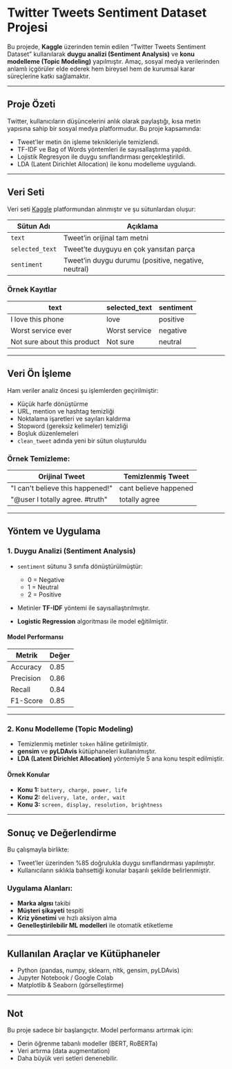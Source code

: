 # Twitter Tweets Sentiment Dataset Projesi

Bu projede, **Kaggle** üzerinden temin edilen “Twitter Tweets Sentiment Dataset” kullanılarak **duygu analizi (Sentiment Analysis)** ve **konu modelleme (Topic Modeling)** yapılmıştır. Amaç, sosyal medya verilerinden anlamlı içgörüler elde ederek hem bireysel hem de kurumsal karar süreçlerine katkı sağlamaktır.

---

##  Proje Özeti

Twitter, kullanıcıların düşüncelerini anlık olarak paylaştığı, kısa metin yapısına sahip bir sosyal medya platformudur. Bu proje kapsamında:

- Tweet'ler metin ön işleme teknikleriyle temizlendi.
- TF-IDF ve Bag of Words yöntemleri ile sayısallaştırma yapıldı.
- Lojistik Regresyon ile duygu sınıflandırması gerçekleştirildi.
- LDA (Latent Dirichlet Allocation) ile konu modelleme uygulandı.

---

##  Veri Seti

Veri seti [Kaggle](https://www.kaggle.com/datasets/yasserh/twitter-tweets-sentiment-dataset) platformundan alınmıştır ve şu sütunlardan oluşur:

| Sütun Adı     | Açıklama                                      |
|---------------|-----------------------------------------------|
| `text`        | Tweet’in orijinal tam metni                   |
| `selected_text` | Tweet’te duyguyu en çok yansıtan parça     |
| `sentiment`   | Tweet’in duygu durumu (positive, negative, neutral) |

###  Örnek Kayıtlar

| text                         | selected_text     | sentiment |
|------------------------------|-------------------|-----------|
| I love this phone            | love              | positive  |
| Worst service ever           | Worst service     | negative  |
| Not sure about this product  | Not sure          | neutral   |

---

##  Veri Ön İşleme

Ham veriler analiz öncesi şu işlemlerden geçirilmiştir:

- Küçük harfe dönüştürme  
- URL, mention ve hashtag temizliği  
- Noktalama işaretleri ve sayıları kaldırma  
- Stopword (gereksiz kelimeler) temizliği  
- Boşluk düzenlemeleri  
- `clean_tweet` adında yeni bir sütun oluşturuldu  

### Örnek Temizleme:

| Orijinal Tweet                            | Temizlenmiş Tweet         |
|-------------------------------------------|----------------------------|
| "I can't believe this happened!"          | cant believe happened      |
| "@user I totally agree. #truth"           | totally agree              |

---

##  Yöntem ve Uygulama

### 1.  Duygu Analizi (Sentiment Analysis)

- `sentiment` sütunu 3 sınıfa dönüştürülmüştür:  
  - 0 = Negative  
  - 1 = Neutral  
  - 2 = Positive

- Metinler **TF-IDF** yöntemi ile sayısallaştırılmıştır.
- **Logistic Regression** algoritması ile model eğitilmiştir.

####  Model Performansı

| Metrik      | Değer |
|-------------|-------|
| Accuracy    | 0.85  |
| Precision   | 0.86  |
| Recall      | 0.84  |
| F1-Score    | 0.85  |

---

### 2.  Konu Modelleme (Topic Modeling)

- Temizlenmiş metinler `token` hâline getirilmiştir.
- **gensim** ve **pyLDAvis** kütüphaneleri kullanılmıştır.
- **LDA (Latent Dirichlet Allocation)** yöntemiyle 5 ana konu tespit edilmiştir.

####  Örnek Konular

- **Konu 1:** `battery, charge, power, life`  
- **Konu 2:** `delivery, late, order, wait`  
- **Konu 3:** `screen, display, resolution, brightness`

---

##  Sonuç ve Değerlendirme

Bu çalışmayla birlikte:

- Tweet’ler üzerinden %85 doğrulukla duygu sınıflandırması yapılmıştır.
- Kullanıcıların sıklıkla bahsettiği konular başarılı şekilde belirlenmiştir.

### Uygulama Alanları:

-  **Marka algısı** takibi  
-  **Müşteri şikayeti** tespiti  
-  **Kriz yönetimi** ve hızlı aksiyon alma  
-  **Genelleştirilebilir ML modelleri** ile otomatik etiketleme  

---

##  Kullanılan Araçlar ve Kütüphaneler

- Python (pandas, numpy, sklearn, nltk, gensim, pyLDAvis)
- Jupyter Notebook / Google Colab
- Matplotlib & Seaborn (görselleştirme)

---

##  Not

Bu proje sadece bir başlangıçtır. Model performansı artırmak için:

- Derin öğrenme tabanlı modeller (BERT, RoBERTa)
- Veri artırma (data augmentation)
- Daha büyük veri setleri denenebilir.



 
